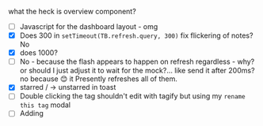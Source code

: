 what the heck is overview component?
- [ ] Javascript for the dashboard layout - omg
- [x] Does 300 in `setTimeout(TB.refresh.query, 300)` fix flickering of notes? No
- [x] does 1000?
- [ ] No - because the flash appears to happen on refresh regardless - why?
	or should I just adjust it to wait for the mock?... like send it after 200ms?
	no because 😊 it Presently refreshes all of them.
- [x] starred / -> unstarred in toast
- [ ] Double clicking the tag shouldn't edit with tagify but using my `rename this tag` modal
- [ ] Adding 

